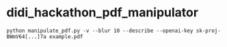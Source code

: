 didi_hackathon_pdf_manipulator
==============================

```
python manipulate_pdf.py -v --blur 10 --describe --openai-key sk-proj-BWmV64[...]7a example.pdf
```
